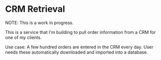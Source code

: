 # CRM Retrieval
NOTE: This is a work in progress.

This is a service that I'm building to pull order information from a CRM for one of my clients.

Use case: A few hundred orders are entered in the CRM every day. User needs these automatically downloaded and imported into a database.